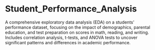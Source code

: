 # Student_Performance_Analysis
A comprehensive exploratory data analysis (EDA) on a students' performance dataset, focusing on the impact of demographics, parental education, and test preparation on scores in math, reading, and writing. Includes correlation analysis, t-tests, and ANOVA tests to uncover significant patterns and differences in academic performance.
